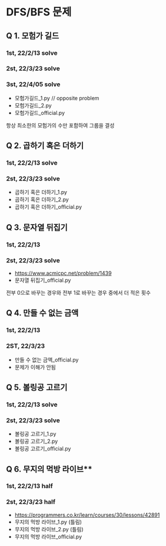 # DFS/BFS 문제

## Q 1. 모험가 길드
### 1st, 22/2/13 solve
### 2st, 22/3/23 solve
### 3st, 22/4/05 solve


- 모험가길드_1.py // opposite problem
- 모험가길드_2.py
- 모험가길드_official.py

항상 최소한의 모험가의 수만 포함하여 그룹을 결성

## Q 2. 곱하기 혹은 더하기
### 1st, 22/2/13 solve
### 2st, 22/3/23 solve

- 곱하기 혹은 더하기_1.py
- 곱하기 혹은 더하기_2.py
- 곱하기 혹은 더하기_official.py

## Q 3. 문자열 뒤집기
### 1st, 22/2/13 
### 2st, 22/3/23 solve
- https://www.acmicpc.net/problem/1439
- 문자열 뒤집기_official.py

전부 0으로 바꾸는 경우와 전부 1로 바꾸는 경우 중에서 더 적은 횟수
## Q 4. 만들 수 없는 금액
### 1st, 22/2/13 
### 2ST, 22/3/23

- 만들 수 없는 금액_official.py
- 문제가 이해가 안됨

## Q 5. 볼링공 고르기
### 1st, 22/2/13 solve
### 2st, 22/3/23 solve

- 볼링공 고르기_1.py
- 볼링공 고르기_2.py
- 볼링공 고르기_official.py

## Q 6. 무지의 먹방 라이브**
### 1st, 22/2/13 half
### 2st, 22/3/23 half
- https://programmers.co.kr/learn/courses/30/lessons/42891
- 무지의 먹방 라이브_1.py (틀림)
- 무지의 먹방 라이브_2.py (틀림)
- 무지의 먹방 라이브_official.py
